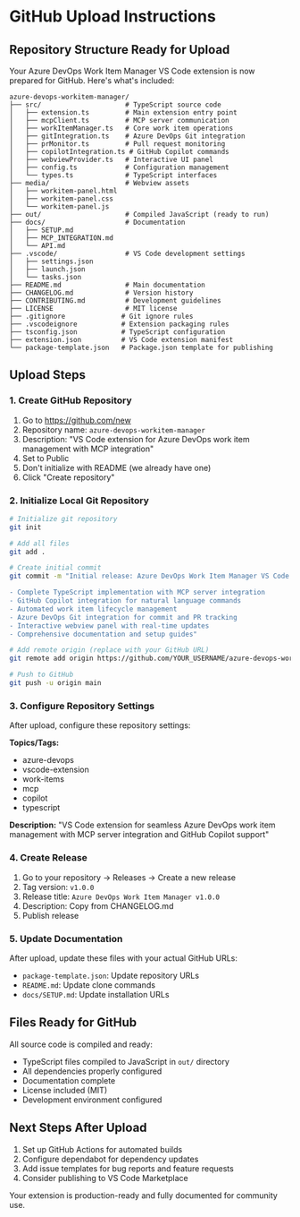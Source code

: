 # GitHub Upload Instructions

## Repository Structure Ready for Upload

Your Azure DevOps Work Item Manager VS Code extension is now prepared for GitHub. Here's what's included:

```
azure-devops-workitem-manager/
├── src/                     # TypeScript source code
│   ├── extension.ts         # Main extension entry point
│   ├── mcpClient.ts         # MCP server communication
│   ├── workItemManager.ts   # Core work item operations
│   ├── gitIntegration.ts    # Azure DevOps Git integration
│   ├── prMonitor.ts         # Pull request monitoring
│   ├── copilotIntegration.ts # GitHub Copilot commands
│   ├── webviewProvider.ts   # Interactive UI panel
│   ├── config.ts            # Configuration management
│   └── types.ts             # TypeScript interfaces
├── media/                   # Webview assets
│   ├── workitem-panel.html
│   ├── workitem-panel.css
│   └── workitem-panel.js
├── out/                     # Compiled JavaScript (ready to run)
├── docs/                    # Documentation
│   ├── SETUP.md
│   ├── MCP_INTEGRATION.md
│   └── API.md
├── .vscode/                 # VS Code development settings
│   ├── settings.json
│   ├── launch.json
│   └── tasks.json
├── README.md                # Main documentation
├── CHANGELOG.md             # Version history
├── CONTRIBUTING.md          # Development guidelines
├── LICENSE                  # MIT license
├── .gitignore              # Git ignore rules
├── .vscodeignore           # Extension packaging rules
├── tsconfig.json           # TypeScript configuration
├── extension.json          # VS Code extension manifest
└── package-template.json   # Package.json template for publishing
```

## Upload Steps

### 1. Create GitHub Repository

1. Go to https://github.com/new
2. Repository name: `azure-devops-workitem-manager`
3. Description: "VS Code extension for Azure DevOps work item management with MCP integration"
4. Set to Public
5. Don't initialize with README (we already have one)
6. Click "Create repository"

### 2. Initialize Local Git Repository

```bash
# Initialize git repository
git init

# Add all files
git add .

# Create initial commit
git commit -m "Initial release: Azure DevOps Work Item Manager VS Code extension

- Complete TypeScript implementation with MCP server integration
- GitHub Copilot integration for natural language commands
- Automated work item lifecycle management
- Azure DevOps Git integration for commit and PR tracking
- Interactive webview panel with real-time updates
- Comprehensive documentation and setup guides"

# Add remote origin (replace with your GitHub URL)
git remote add origin https://github.com/YOUR_USERNAME/azure-devops-workitem-manager.git

# Push to GitHub
git push -u origin main
```

### 3. Configure Repository Settings

After upload, configure these repository settings:

**Topics/Tags:**
- azure-devops
- vscode-extension
- work-items
- mcp
- copilot
- typescript

**Description:**
"VS Code extension for seamless Azure DevOps work item management with MCP server integration and GitHub Copilot support"

### 4. Create Release

1. Go to your repository → Releases → Create a new release
2. Tag version: `v1.0.0`
3. Release title: `Azure DevOps Work Item Manager v1.0.0`
4. Description: Copy from CHANGELOG.md
5. Publish release

### 5. Update Documentation

After upload, update these files with your actual GitHub URLs:

- `package-template.json`: Update repository URLs
- `README.md`: Update clone commands
- `docs/SETUP.md`: Update installation URLs

## Files Ready for GitHub

All source code is compiled and ready:
- TypeScript files compiled to JavaScript in `out/` directory
- All dependencies properly configured
- Documentation complete
- License included (MIT)
- Development environment configured

## Next Steps After Upload

1. Set up GitHub Actions for automated builds
2. Configure dependabot for dependency updates
3. Add issue templates for bug reports and feature requests
4. Consider publishing to VS Code Marketplace

Your extension is production-ready and fully documented for community use.